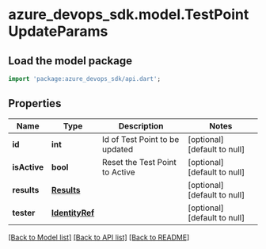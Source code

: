 # azure_devops_sdk.model.TestPointUpdateParams

## Load the model package
```dart
import 'package:azure_devops_sdk/api.dart';
```

## Properties
Name | Type | Description | Notes
------------ | ------------- | ------------- | -------------
**id** | **int** | Id of Test Point to be updated | [optional] [default to null]
**isActive** | **bool** | Reset the Test Point to Active | [optional] [default to null]
**results** | [**Results**](Results.md) |  | [optional] [default to null]
**tester** | [**IdentityRef**](IdentityRef.md) |  | [optional] [default to null]

[[Back to Model list]](../README.md#documentation-for-models) [[Back to API list]](../README.md#documentation-for-api-endpoints) [[Back to README]](../README.md)


